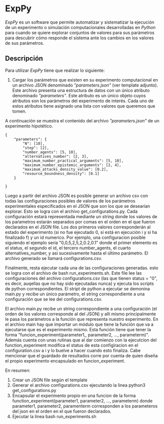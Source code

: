 # ExpPy

*ExpPy* es un software que permite automatizar y sistematizar la ejecución de un experimento o simulación computacionales desarrolladas en *Python* para cuando se quiere explorar conjuntos de valores para sus parámetros para descubrir cómo responde el sistema ante los cambios en los valores de sus parámetros.

## Descripción

Para utilizar *ExpPy* tiene que realizar lo siguiente:

1. Cargar los parámetros que existen en su experimento computacional en un archivo JSON denominado *"parameters.json"* (ver template adjunto). Este archivo presenta una estructura de datos con un único atributo denominado *"parameters"*. Este atributo es un único objeto cuyos atributos son los parámetros del experimento de interés. Cada uno de estos atributos tiene asignado una lista con valores que queremos que tomen.

A continuación se muestra el contenido del archivo *"parameters.json"* de un experimento hipotético.

```
{
    "parameters": {
        "N": [10],
        "step": [2],
        "number_agents": [5, 10],
        "alternatives_number": [2, 3],
        "maximum_number_practical_arguments": [5, 10],
        "maximum_number_epistemic_arguments": [2, 4],
        "maximum_attacks_density_value": [0.2],
        "resource_boundness_density": [0.1]
    }

}
```

Luego a partir del archivo JSON es posible generar un archivo csv con todas las configuraciones posibles de valores de los parámetros experimentales
especificados en el JSON que son los que se desearían explorar. Esto se logra con el archivo get_configurations.py. Cada configuración estará representada mediante un string donde los valores de los paŕametros estarán separados por comas en el orden en el que fueron declarados en el JSON file. Los dos primeros valores corresponderán al estado del experimento (si no fue ejecutado 0, si está en ejecución i y si ha finalizado f) y un id numerico. Por ejemplo, una configuracion posible siguiendo el ejemplo sería "0,0,5,2,5,2,0.2,0.1" donde el primer elemento es el status, el segundo el id, el tercero number_agents, el cuarto alternatives_number, y así sucesivamente hasta el último parámetro. El archivo generado se llamará configurations.csv.

Finalmente, resta ejecutar cada una de las configuraciones generadas. esto se logra con el archivo de bash run_experiments.sh. Este file lee las configuraciones del archivo configurations.csv (las que tienen status = "0", es decir, auqellas que no hay sido ejecutadas nunca) y ejecuta los scripts de python correspondientes. El stript de python a ejecutar se demonina main.py y recibe un único parámetro, el string correspondiente a una configuración que se lee del configurations.csv.

El archivo main.py recibe un string correspondiente a una configuración (el orden de los valores corresponde al del JSON) y allí mismo principalmente le pasa los parámetros a la función que representa nuestro experimento. En el archivo main hay que importar un módulo que tiene la función que va a ejecutarse que es el experimento mismo. Esta función tiene que tener la forma "funcion_experiment(parameter1,, parameter2, ..., parameterm)". Además cuenta con unas rutinas que al dar comienzo con la ejecutcion del function_experiment modifica el status de esta configiracion en el configuration.csv a i y lo buelve a hacer cuando esto finaliza. Cabe mencionar que el guardado de resultados corre por cuenta de quien diseña el propio experimento encapsulado en funcion_experiment.


En resumen:
1. Crear un JSON file según el template
2. Generar el archivo configurations.csv ejecutando la linea python3 get_configurations.py
3. Encapsular el experimento propio en una funcion de la forma function_experiment(parameter1, parameter2, ..., parameterm) donde parameter1, parameter2, paramenterm corresponden a los parameteros del json en el orden en el que fueron declarados.
4. Ejecutar la linea bash run_experiments.sh


